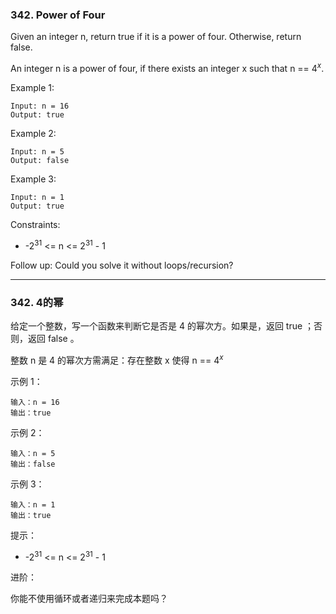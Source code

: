 ### 342. Power of Four
Given an integer n, return true if it is a power of four. Otherwise, return false.

An integer n is a power of four, if there exists an integer x such that n == $4^x$.



Example 1:

	Input: n = 16
	Output: true

Example 2:

	Input: n = 5
	Output: false

Example 3:

	Input: n = 1
	Output: true



Constraints:

* -2<sup>31</sup> <= n <= 2<sup>31</sup> - 1


Follow up: Could you solve it without loops/recursion?

----
### 342. 4的幂
给定一个整数，写一个函数来判断它是否是 4 的幂次方。如果是，返回 true ；否则，返回 false 。

整数 n 是 4 的幂次方需满足：存在整数 x 使得 n == $4^x$



示例 1：

	输入：n = 16
	输出：true

示例 2：

	输入：n = 5
	输出：false

示例 3：

	输入：n = 1
	输出：true



提示：

* -2<sup>31</sup> <= n <= 2<sup>31</sup> - 1



进阶：

你能不使用循环或者递归来完成本题吗？


